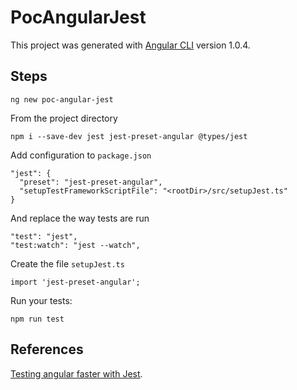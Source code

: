 # PocAngularJest

This project was generated with [Angular CLI](https://github.com/angular/angular-cli) version 1.0.4.

## Steps

```
ng new poc-angular-jest
```
From the project directory
```
npm i --save-dev jest jest-preset-angular @types/jest
```
Add configuration to ``package.json``

```
"jest": {
  "preset": "jest-preset-angular",
  "setupTestFrameworkScriptFile": "<rootDir>/src/setupJest.ts"
}
```

And replace the way tests are run
```
"test": "jest",
"test:watch": "jest --watch",
```

Create the file ``setupJest.ts``

```
import 'jest-preset-angular';
```

Run your tests:
```
npm run test
```

## References

[Testing angular faster with Jest](https://www.xfive.co/blog/testing-angular-faster-jest/).
